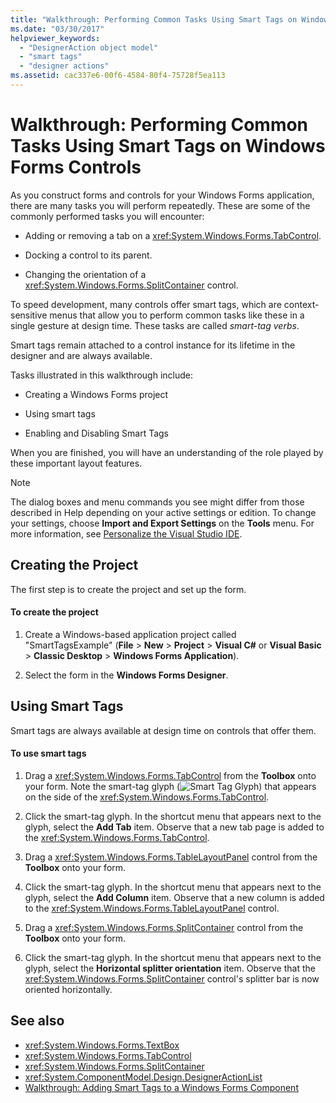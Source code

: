 ```yaml
---
title: "Walkthrough: Performing Common Tasks Using Smart Tags on Windows Forms Controls"
ms.date: "03/30/2017"
helpviewer_keywords: 
  - "DesignerAction object model"
  - "smart tags"
  - "designer actions"
ms.assetid: cac337e6-00f6-4584-80f4-75728f5ea113
---
```

# Walkthrough: Performing Common Tasks Using Smart Tags on Windows Forms Controls
As you construct forms and controls for your Windows Forms application, there are many tasks you will perform repeatedly. These are some of the commonly performed tasks you will encounter:  
  
-   Adding or removing a tab on a <xref:System.Windows.Forms.TabControl>.  
  
-   Docking a control to its parent.  
  
-   Changing the orientation of a <xref:System.Windows.Forms.SplitContainer> control.  
  
 To speed development, many controls offer smart tags, which are context-sensitive menus that allow you to perform common tasks like these in a single gesture at design time. These tasks are called *smart-tag verbs*.  
  
 Smart tags remain attached to a control instance for its lifetime in the designer and are always available.  
  
 Tasks illustrated in this walkthrough include:  
  
-   Creating a Windows Forms project  
  
-   Using smart tags  
  
-   Enabling and Disabling Smart Tags  
  
 When you are finished, you will have an understanding of the role played by these important layout features.  
  
> [!NOTE]
>  The dialog boxes and menu commands you see might differ from those described in Help depending on your active settings or edition. To change your settings, choose **Import and Export Settings** on the **Tools** menu. For more information, see [Personalize the Visual Studio IDE](/visualstudio/ide/personalizing-the-visual-studio-ide).  
  
## Creating the Project  
 The first step is to create the project and set up the form.  
  
#### To create the project  
  
1.  Create a Windows-based application project called "SmartTagsExample" (**File** > **New** > **Project** > **Visual C#** or **Visual Basic** > **Classic Desktop** > **Windows Forms Application**).  
  
2.  Select the form in the **Windows Forms Designer**.  
  
## Using Smart Tags  
 Smart tags are always available at design time on controls that offer them.  
  
#### To use smart tags  
  
1.  Drag a <xref:System.Windows.Forms.TabControl> from the **Toolbox** onto your form. Note the smart-tag glyph (![Smart Tag Glyph](../../../../docs/framework/winforms/controls/media/vs-winformsmttagglyph.gif "VS_WinFormSmtTagGlyph")) that appears on the side of the <xref:System.Windows.Forms.TabControl>.  
  
2.  Click the smart-tag glyph. In the shortcut menu that appears next to the glyph, select the **Add Tab** item. Observe that a new tab page is added to the <xref:System.Windows.Forms.TabControl>.  
  
3.  Drag a <xref:System.Windows.Forms.TableLayoutPanel> control from the **Toolbox** onto your form.  
  
4.  Click the smart-tag glyph. In the shortcut menu that appears next to the glyph, select the **Add Column** item. Observe that a new column is added to the <xref:System.Windows.Forms.TableLayoutPanel> control.  
  
5.  Drag a <xref:System.Windows.Forms.SplitContainer> control from the **Toolbox** onto your form.  
  
6.  Click the smart-tag glyph. In the shortcut menu that appears next to the glyph, select the **Horizontal splitter orientation** item. Observe that the <xref:System.Windows.Forms.SplitContainer> control's splitter bar is now oriented horizontally.  
  
## See also
- <xref:System.Windows.Forms.TextBox>
- <xref:System.Windows.Forms.TabControl>
- <xref:System.Windows.Forms.SplitContainer>
- <xref:System.ComponentModel.Design.DesignerActionList>
- [Walkthrough: Adding Smart Tags to a Windows Forms Component](https://msdn.microsoft.com/library/a6814169-fa7d-4527-808c-637ca5c95f63)
